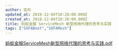 ```yaml
---
author: 奕杉
updated_at: 2018-12-04T10:20:00.000Z
created_at: 2018-12-04T10:20:00.000Z
title: 蚂蚁金服 ServiceMesh 新型网络代理的思考与实践
tags: ["SOFABoot","SOFAMesh"]
---
```


[蚂蚁金服ServiceMesh新型网络代理的思考与实践.pdf](./resources/2018-12/蚂蚁金服ServiceMesh新型网络代理的思考与实践.pdf)
